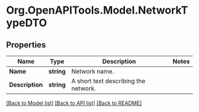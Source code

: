 # Org.OpenAPITools.Model.NetworkTypeDTO

## Properties

Name | Type | Description | Notes
------------ | ------------- | ------------- | -------------
**Name** | **string** | Network name. | 
**Description** | **string** | A short text describing the network. | 

[[Back to Model list]](../README.md#documentation-for-models) [[Back to API list]](../README.md#documentation-for-api-endpoints) [[Back to README]](../README.md)

